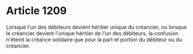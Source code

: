 # Article 1209

Lorsque l'un des débiteurs devient héritier unique du créancier, ou lorsque le créancier devient l'unique héritier de l'un des débiteurs, la confusion n'éteint la créance solidaire que pour la part et portion du débiteur ou du créancier.
